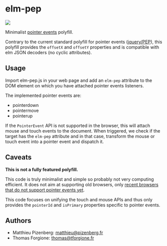 # elm-pep

[![][badge-license]][license]

[badge-license]: https://img.shields.io/badge/license-MPL--2.0-blue.svg?style=flat-square
[license]: https://www.mozilla.org/en-US/MPL/2.0/

Minimalist [pointer events][pointer-events] polyfill.

Contrary to the current standard polyfill for pointer
events ([jquery/PEP][jquery-pep]), this polyfill provides
the `offsetX` and `offsetY` properties and
is compatible with elm JSON decoders (no cyclic attributes).

## Usage

Import elm-pep.js in your web page and
add an `elm-pep` attribute to the DOM element
on which you have attached pointer events listeners.

The implemented pointer events are:

* pointerdown
* pointermove
* pointerup

If the `PointerEvent` API is not supported in the browser,
this will attach mouse and touch events to the document.
When triggered, we check if the target has the `elm-pep`
attribute and in that case, transform the mouse or touch
event into a pointer event and dispatch it.

## Caveats

**This is not a fully featured polyfill.**

This code is truly minimalist and simple so
probably not very computing efficient.
It does not aim at supporting old browsers,
only [recent browsers that do not support
pointer events yet][caniuse-pointer].

This code focuses on unifying the touch and mouse APIs and
thus only provides the `pointerId` and `isPrimary`
properties specific to pointer events.

[pointer-events]: https://developer.mozilla.org/en-US/docs/Web/API/PointerEvent
[caniuse-pointer]: https://caniuse.com/#feat=pointer
[jquery-pep]: https://github.com/jquery/PEP

## Authors

* Matthieu Pizenberg: matthieu@pizenberg.fr
* Thomas Forgione: thomas@tforgione.fr
